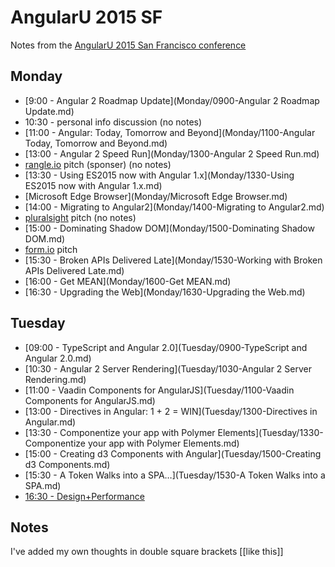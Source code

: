 AngularU 2015 SF
================

Notes from the [AngularU 2015 San Francisco conference](https://angularu.com/ng/overview)

Monday
------

  * [9:00 - Angular 2 Roadmap Update](Monday/0900-Angular 2 Roadmap Update.md)
  * 10:30 - personal info discussion (no notes)
  * [11:00 - Angular: Today, Tomorrow and Beyond](Monday/1100-Angular Today, Tomorrow and Beyond.md)
  * [13:00 - Angular 2 Speed Run](Monday/1300-Angular 2 Speed Run.md)
  * [rangle.io](http://rangle.io) pitch (sponser) (no notes)
  * [13:30 - Using ES2015 now with Angular 1.x](Monday/1330-Using ES2015 now with Angular 1.x.md)
  * [Microsoft Edge Browser](Monday/Microsoft Edge Browser.md)
  * [14:00 - Migrating to Angular2](Monday/1400-Migrating to Angular2.md)
  * [pluralsight](http://pluralsight.com) pitch (no notes)
  * [15:00 - Dominating Shadow DOM](Monday/1500-Dominating Shadow DOM.md)
  * [form.io](http://form.io) pitch
  * [15:30 - Broken APIs Delivered Late](Monday/1530-Working with Broken APIs Delivered Late.md)
  * [16:00 - Get MEAN](Monday/1600-Get MEAN.md)
  * [16:30 - Upgrading the Web](Monday/1630-Upgrading the Web.md)

Tuesday
-------

  * [09:00 - TypeScript and Angular 2.0](Tuesday/0900-TypeScript and Angular 2.0.md)
  * [10:30 - Angular 2 Server Rendering](Tuesday/1030-Angular 2 Server Rendering.md)
  * [11:00 - Vaadin Components for AngularJS](Tuesday/1100-Vaadin Components for AngularJS.md)
  * [13:00 - Directives in Angular: 1 + 2 = WIN](Tuesday/1300-Directives in Angular.md)
  * [13:30 - Componentize your app with Polymer Elements](Tuesday/1330-Componentize your app with Polymer Elements.md)
  * [15:00 - Creating d3 Components with Angular](Tuesday/1500-Creating d3 Components.md)
  * [15:30 - A Token Walks into a SPA…](Tuesday/1530-A Token Walks into a SPA.md)
  * [16:30 - Design+Performance](Tuesday/1630-Design+Performance.md)

Notes
-----

I've added my own thoughts in double square brackets [[like this]]
